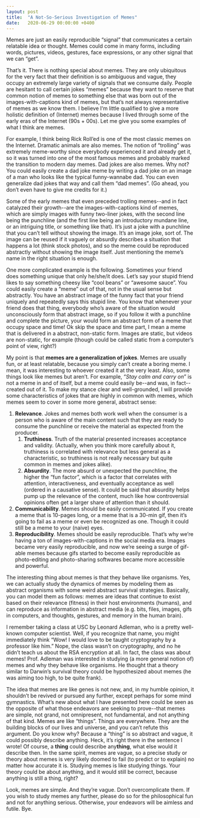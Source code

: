 ```yaml
---
layout: post
title:  "A Not-So-Serious Investigation of Memes"
date:   2020-06-29 00:00:00 +0400
---
```


Memes are just an easily reproducible “signal” that communicates a certain relatable idea or thought. Memes could come in many forms, including words, pictures, videos, gestures, face expressions, or any other signal that we can “get”.

That’s it. There is nothing special about memes. They are only ubiquitous for the very fact that their definition is so ambiguous and vague, they occupy an extremely large variety of signals that we consume daily. People are hesitant to call certain jokes “memes” because they want to reserve that common notion of memes to something else that was born out of the images-with-captions kind of memes, but that’s not always representative of memes as we know them. I believe I‘m little qualified to give a more holistic definition of (Internet) memes because I lived through some of the early eras of the Internet (90s + 00s). Let me give you some examples of what I think are memes.

For example, I think being Rick Roll’ed is one of the most classic memes on the Internet. Dramatic animals are also memes. The notion of “trolling” was extremely meme-worthy since everybody experienced it and already get it, so it was turned into one of the most famous memes and probably marked the transition to modern day memes. Dad jokes are also memes. Why not? You could easily create a dad joke meme by writing a dad joke on an image of a man who looks like the typical funny-wannabe dad. You can even generalize dad jokes that way and call them “dad memes”. (Go ahead, you don’t even have to give me credits for it.)

Some of the early memes that even preceded trolling memes--and in fact catalyzed their growth--are the images-with-captions kind of memes, which are simply images with funny two-liner jokes, with the second line being the punchline (and the first line being an introductory mundane line, or an intriguing title, or something like that). It’s just a joke with a punchline that you can’t tell without showing the image. It’s an image joke, sort of. The image can be reused if it vaguely or absurdly describes a situation that happens a lot (think stock photos), and so the meme could be reproduced abstractly without showing the image itself. Just mentioning the meme’s name in the right situation is enough.

One more complicated example is the following. Sometimes your friend does something unique that only he/she/it does. Let’s say your stupid friend likes to say something cheesy like “cool beans” or “awesome sauce”. You could easily create a “meme” out of that, not in the usual sense but abstractly. You have an abstract image of the funny fact that your friend uniquely and repeatedly says this stupid line. You know that whenever your friend does that thing, everybody who’s aware of the situation would unconsciously form that abstract image, so if you follow it with a punchline and complete the picture, your would form an abstract form of a meme that occupy space and time! Ok skip the space and time part, I mean a meme that is delivered in a abstract, non-static form. Images are static, but videos are non-static, for example (though could be called static from a computer’s point of view, right?)

My point is that **memes are a generalization of jokes**. Memes are usually fun, or at least relatable, because you simply can’t create a boring meme. I mean, it was interesting to whoever created it at the very least. Also, some things look like memes but aren’t. For example, “*Stay calm and carry on*” is not a meme in and of itself, but a meme could easily be--and was, in fact--created out of it. To make my stance clear and well-grounded, I will provide some characteristics of jokes that are highly in common with memes, which memes seem to cover in some more general, abstract sense:
1. **Relevance**. Jokes and memes both work well when the consumer is a person who is aware of the main content such that they are ready to consume the punchline or receive the material as expected from the producer.
	1. **Truthiness**. Truth of the material presented increases acceptance and validity. (Actually, when you think more carefully about it, truthiness is correlated with relevance but less general as a characteristic, so truthiness is not really necessary but quite common in memes and jokes alike).
    2. **Absurdity**. The more absurd or unexpected the punchline, the higher the “fun factor”, which is a factor that correlates with attention, interactiveness, and eventually acceptance as well (ordered in a causative sense). It could be said that absurdity helps pump up the relevance of the content, much like how controversial opinions often get a larger share of attention than it should.
2. **Communicability**. Memes should be easily communicated. If you create a meme that is 10-pages long, or a meme that is a 30-min gif, then it’s going to fail as a meme or even be recognized as one. Though it could still be a meme to your (naive) eyes.
3. **Reproducibility**. Memes should be easily reproducible. That’s why we’re having a ton of images-with-captions in the social media era. Images became very easily reproducible, and now we’re seeing a surge of gif-able memes because gifs started to become easily reproducible as photo-editing and photo-sharing softwares became more accessible and powerful.

The interesting thing about memes is that they behave like organisms. Yes, we can actually study the dynamics of memes by modeling them as abstract organisms with some weird abstract survival strategies. Basically, you can model them as follows: memes are ideas that continue to exist based on their relevance (fitness) in their host environments (humans), and can reproduce as information in abstract media (e.g. bits, files, images, gifs in computers, and thoughts, gestures, and memory in the human brain).

I remember taking a class at USC by Leonard Adleman, who is a pretty well-known computer scientist. Well, if you recognize that name, you might immediately think “Wow! I would love to be taught cryptography by a professor like him.” Nope, the class wasn’t on cryptography, and no he didn’t teach us about the RSA encryption at all. In fact, the class was about memes! Prof. Adleman was interested in studying (a more general notion of) memes and why they behave like organisms. He thought that a theory similar to Darwin’s survival theory could be hypothesized about memes (he was aiming too high, to be quite frank).

The idea that memes are like genes is not new, and, in my humble opinion, it shouldn’t be revived or pursued any further, except perhaps for some mind gymnastics. What’s new about what I have presented here could be seen as the opposite of what those endeavors are seeking to prove--that memes are simple, not grand, not omnipresent, not fundamental, and not anything of that kind. Memes are like “things”. Things are everywhere. They are the building blocks of our lives and universe, and you can’t refute this argument. Do you know why? Because a “thing” is so abstract and vague, it could possibly describe anything. Heck, it’s right there in the sentence I wrote! Of course, a **thing** could describe any**thing**, what else would it describe then. In the same spirit, memes are vague, so a precise study or theory about memes is very likely doomed to fail (to predict or to explain) no matter how accurate it is. Studying memes is like studying things. Your theory could be about anything, and it would still be correct, because anything is still a thing, right?

Look, memes are simple. And they’re vague. Don’t overcomplicate them. If you wish to study memes any further, please do so for the philosophical fun and not for anything serious. Otherwise, your endeavors will be aimless and futile. Bye.
